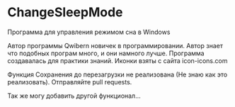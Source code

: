 # ChangeSleepMode
Программа для управления режимом сна в Windows

Автор программы Qwibern новичек в программировании.
Автор знает что подобных програм много, и они намного лучше.
Программа создавалась для практики знаний. 
Иконки взяты с сайта icon-icons.com

Функция Сохранения до перезагрузки не реализована (Не знаю как это реализовать). Отправляйте pull requests.

Так же могу добавить другой функционал...
